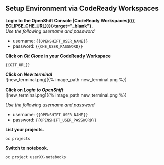 ## Setup  Environment via CodeReady Workspaces

**Login to the OpenShift Console [CodeReady Workspaces]({{ ECLIPSE_CHE_URL}}){:target="_blank"}.**  
*Use the following username and password*

* username: `{{OPENSHIFT_USER_NAME}}`  
* password: `{{CHE_USER_PASSWORD}}`  
 
 **Click on *Git Clone* in your CodeReady Workspace**

 ```
 {{GIT_URL}}
 ```
 
**Click on  *New terminal***  
![new_terminal.png]({% image_path new_terminal.png %})

**Click on  *Login to OpenShift***  
![new_terminal.png]({% image_path new_terminal.png %})

*Use the following username and password*  

* username: `{{OPENSHIFT_USER_NAME}}`  
* password: `{{OPENSHIFT_USER_PASSWORD}}`  


**List your projects.**  

```
oc projects
```

**Switch to notebook.**  

```
oc project userXX-notebooks
```

